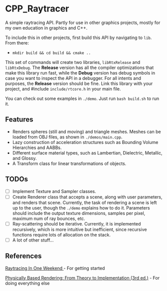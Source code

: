 # CPP_Raytracer

A simple raytracing API. Partly for use in other graphics projects, mostly for my own education in graphics and C++.

To include this in other projects, first build this API by navigating to `lib`. From there:
- `mkdir build && cd build && cmake .. `

This set of commands will create two libraries, `libRtxRelease` and `libRtxDebug`. The __Release__ version
has all the compiler optimizations that make this library run fast, while the __Debug__ version has debug
symbols in case you want to inspect the API in a debugger. For all intents and purposes, the __Release__
version should be fine. Link this library with your project, and #include `include/rtcore.h` in your main file.

You can check out some examples in `./demo`. Just run `bash build.sh` to run it.

## Features

- Renders spheres (still and moving) and triangle meshes. Meshes can be loaded from OBJ files, as shown in `./demos/main.cpp`.
- Lazy construction of acceleration structures such as Bounding Volume Hierarchies and AABBs. 
- Different surface material types, such as Lambertian, Dielectric, Metallic, and Glossy. 
- A Transform class for linear transformations of objects. 


## TODOs

- [ ] Implement Texture and Sampler classes.
- [ ] Create Renderer class that accepts a scene, along with user parameters, and renders that scene. Currently, the task of  rendering a scene is left up to the user, though the `./demo` explains how to do it. Parameters should include the output texture dimensions, samples per pixel, maximum num of ray bounces, etc.
- [ ] Ray-scattering should be iterative. Currently, it is implemented recursively, which is more intuitive but inefficient, since recursive functions require lots of allocation on the stack.
- [ ] A lot of other stuff...

## References

[Raytracing In One Weekend ](https://raytracing.github.io/books/RayTracingInOneWeekend.html) 
    - For getting started

[Physically Based Rendering: From Theory to Implementation (3rd ed.)](https://pbr-book.org/)
    - For doing everything else
